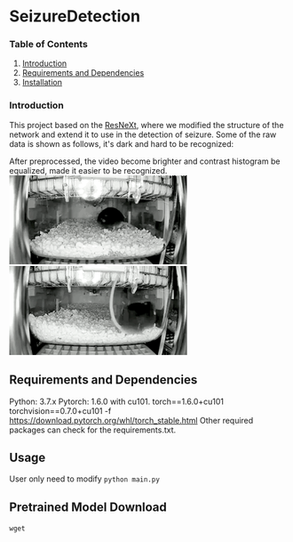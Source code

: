 # SeizureDetection
### Table of Contents
1. [Introduction](#introduction)
1. [Requirements and Dependencies](#requirements-and-dependencies)
1. [Installation](#installation)

### Introduction
This project based on the [ResNeXt](https://github.com/facebookresearch/ResNeXt), where we modified the structure of the network
and extend it to use in the detection of seizure.
Some of the raw data is shown as follows, it's dark and hard to be recognized:
<!--![teaser](http://vllab.ucmerced.edu/wlai24/LapSRN/images/emma_text.gif)-->
<!--![Raw Data](/data_example/raw_data.gif)-->
After preprocessed, the video become brighter and contrast histogram be equalized, made it easier to be recognized.
![Preprocessed control data](/data_example/preprocessed_data.gif)
![Preprocessed case data](/data_example/case_data.gif)

## Requirements and Dependencies

Python: 3.7.x
Pytorch: 1.6.0 with cu101.
torch==1.6.0+cu101 torchvision==0.7.0+cu101 -f https://download.pytorch.org/whl/torch_stable.html
Other required packages can check for the requirements.txt.

## Usage
User only need to modify  `python main.py`

## Pretrained Model Download 
```
wget 
```
